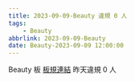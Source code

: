 ```yaml
---
title: 2023-09-09-Beauty 違規 0 人
tags:
    - Beauty
abbrlink: 2023-09-09-Beauty
date: Beauty-2023-09-09 12:00:00
---
```

Beauty 板 [板規連結](https://www.ptt.cc/bbs/Beauty/M.1630069980.A.84B.html)
昨天違規 0 人
